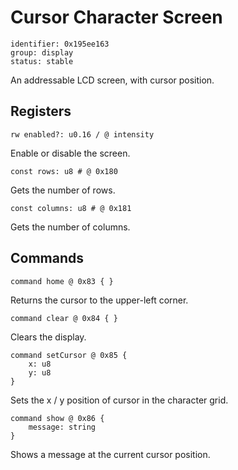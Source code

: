 # Cursor Character Screen

    identifier: 0x195ee163
    group: display
    status: stable

An addressable LCD screen, with cursor position.

## Registers

    rw enabled?: u0.16 / @ intensity

Enable or disable the screen.

    const rows: u8 # @ 0x180

Gets the number of rows.

    const columns: u8 # @ 0x181

Gets the number of columns.

## Commands

    command home @ 0x83 { }

Returns the cursor to the upper-left corner.

    command clear @ 0x84 { }

Clears the display.

    command setCursor @ 0x85 { 
        x: u8
        y: u8
    }

Sets the x / y position of cursor in the character grid.

    command show @ 0x86 {
        message: string
    }

Shows a message at the current cursor position.